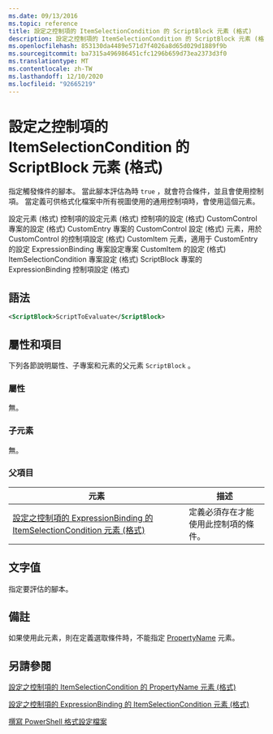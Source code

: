 ```yaml
---
ms.date: 09/13/2016
ms.topic: reference
title: 設定之控制項的 ItemSelectionCondition 的 ScriptBlock 元素 (格式)
description: 設定之控制項的 ItemSelectionCondition 的 ScriptBlock 元素 (格式)
ms.openlocfilehash: 853130da4489e571d7f4026a8d65d029d1889f9b
ms.sourcegitcommit: ba7315a496986451cfc1296b659d73ea2373d3f0
ms.translationtype: MT
ms.contentlocale: zh-TW
ms.lasthandoff: 12/10/2020
ms.locfileid: "92665219"
---
```

# <a name="scriptblock-element-for-itemseclectioncondition-for-controls-for-configuration-format"></a>設定之控制項的 ItemSelectionCondition 的 ScriptBlock 元素 (格式)

指定觸發條件的腳本。 當此腳本評估為時 `true` ，就會符合條件，並且會使用控制項。 當定義可供格式化檔案中所有視圖使用的通用控制項時，會使用這個元素。

設定元素 (格式) 控制項的設定元素 (格式) 控制項的設定 (格式) CustomControl 專案的設定 (格式) CustomEntry 專案的 CustomControl 設定 (格式) 元素，用於 CustomControl 的控制項設定 (格式) CustomItem 元素，適用于 CustomEntry 的設定 ExpressionBinding 專案設定專案 CustomItem 的設定 (格式) ItemSelectionCondition 專案設定 (格式) ScriptBlock 專案的 ExpressionBinding 控制項設定 (格式) 

## <a name="syntax"></a>語法

```xml
<ScriptBlock>ScriptToEvaluate</ScriptBlock>
```

## <a name="attributes-and-elements"></a>屬性和項目

下列各節說明屬性、子專案和元素的父元素 `ScriptBlock` 。

### <a name="attributes"></a>屬性

無。

### <a name="child-elements"></a>子元素

無。

### <a name="parent-elements"></a>父項目

|元素|描述|
|-------------|-----------------|
|[設定之控制項的 ExpressionBinding 的 ItemSelectionCondition 元素 (格式)](./itemselectioncondition-element-for-expressionbinding-for-controls-for-configuration-format.md)|定義必須存在才能使用此控制項的條件。|

## <a name="text-value"></a>文字值

指定要評估的腳本。

## <a name="remarks"></a>備註

如果使用此元素，則在定義選取條件時，不能指定 [PropertyName](./propertyname-element-for-itemseclectioncondition-for-controls-for-configuration-format.md) 元素。

## <a name="see-also"></a>另請參閱

[設定之控制項的 ItemSelectionCondition 的 PropertyName 元素 (格式)](./propertyname-element-for-itemseclectioncondition-for-controls-for-configuration-format.md)

[設定之控制項的 ExpressionBinding 的 ItemSelectionCondition 元素 (格式)](./itemselectioncondition-element-for-expressionbinding-for-controls-for-configuration-format.md)

[撰寫 PowerShell 格式設定檔案](./writing-a-powershell-formatting-file.md)
